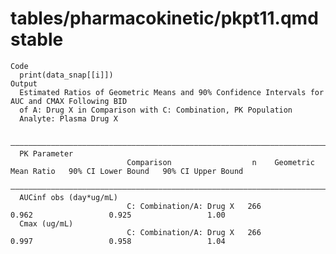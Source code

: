 # tables/pharmacokinetic/pkpt11.qmd stable

    Code
      print(data_snap[[i]])
    Output
      Estimated Ratios of Geometric Means and 90% Confidence Intervals for AUC and CMAX Following BID
      of A: Drug X in Comparison with C: Combination, PK Population
      Analyte: Plasma Drug X
      
      ———————————————————————————————————————————————————————————————————————————————————————————————————————————————————————
      PK Parameter                                                                                                           
                              Comparison                  n    Geometric Mean Ratio   90% CI Lower Bound   90% CI Upper Bound
      ———————————————————————————————————————————————————————————————————————————————————————————————————————————————————————
      AUCinf obs (day*ug/mL)                                                                                                 
                              C: Combination/A: Drug X   266          0.962                 0.925                 1.00       
      Cmax (ug/mL)                                                                                                           
                              C: Combination/A: Drug X   266          0.997                 0.958                 1.04       


